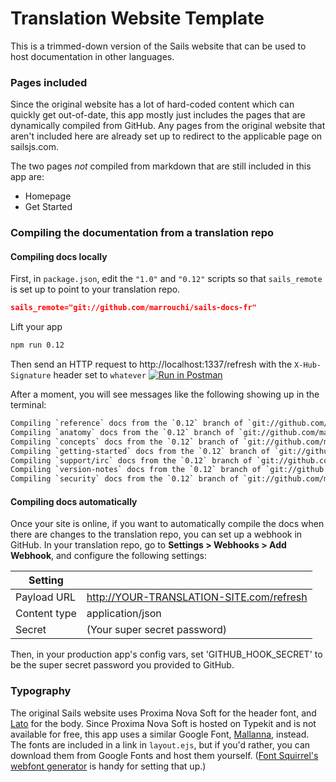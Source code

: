 # Translation Website Template

This is a trimmed-down version of the Sails website that can be used to host documentation in other languages.

### Pages included

Since the original website has a lot of hard-coded content which can quickly get out-of-date, this app mostly just includes the pages that are dynamically compiled from GitHub. Any pages from the original website that aren't included here are already set up to redirect to the applicable page on sailsjs.com.

The two pages _not_ compiled from markdown that are still included in this app are:

+ Homepage
+ Get Started


### Compiling the documentation from a translation repo

#### Compiling docs locally

First, in `package.json`, edit the `"1.0"` and `"0.12"` scripts so that `sails_remote` is set up to point to your translation repo.

```json
sails_remote="git://github.com/marrouchi/sails-docs-fr"
```

Lift your app

```bash
npm run 0.12
```

Then send an HTTP request to http://localhost:1337/refresh with the `X-Hub-Signature` header set to `whatever`
[![Run in Postman](https://s3.amazonaws.com/postman-static/run-button.png)](https://www.getpostman.com/run-collection/0b8126a8c7ae514d8418)

After a moment, you will see messages like the following showing up in the terminal:

```bash
Compiling `reference` docs from the `0.12` branch of `git://github.com/marrouchi/sails-docs-fr`...
Compiling `anatomy` docs from the `0.12` branch of `git://github.com/marrouchi/sails-docs-fr`...
Compiling `concepts` docs from the `0.12` branch of `git://github.com/marrouchi/sails-docs-fr`...
Compiling `getting-started` docs from the `0.12` branch of `git://github.com/marrouchi/sails-docs-fr`...
Compiling `support/irc` docs from the `0.12` branch of `git://github.com/marrouchi/sails-docs-fr`...
Compiling `version-notes` docs from the `0.12` branch of `git://github.com/marrouchi/sails-docs-fr`...
Compiling `security` docs from the `0.12` branch of `git://github.com/marrouchi/sails-docs-fr`...
```

#### Compiling docs automatically

Once your site is online, if you want to automatically compile the docs when there are changes to the translation repo,
you can set up a webhook in GitHub. In your translation repo, go to **Settings > Webhooks > Add Webhook**, and configure the following settings:

| Setting      |                                          |
| ------------ | ---------------------------------------- |
| Payload URL  | http://YOUR-TRANSLATION-SITE.com/refresh |
| Content type | application/json                         |
| Secret       | (Your super secret password)             |

Then, in your production app's config vars, set 'GITHUB_HOOK_SECRET' to be the super secret password you provided to GitHub. 

### Typography

The original Sails website uses Proxima Nova Soft for the header font, and [Lato](https://fonts.google.com/specimen/Lato) for the body.
Since Proxima Nova Soft is hosted on Typekit and is not available for free, this app uses a similar Google Font, [Mallanna](https://fonts.google.com/specimen/Mallanna?selection.family=Mallanna), instead. The fonts are included in a link in `layout.ejs`, but if you'd rather, you can download them from Google Fonts and host them yourself. ([Font Squirrel's webfont generator](https://www.fontsquirrel.com/tools/webfont-generator) is handy for setting that up.)
